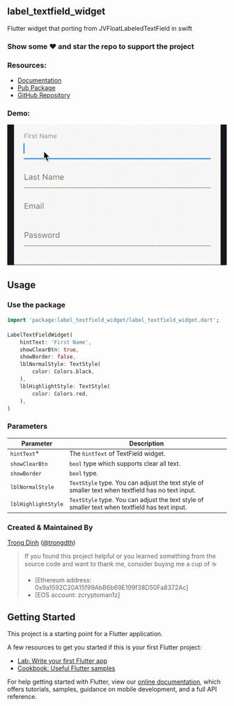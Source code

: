 ## label_textfield_widget

Flutter widget that porting from JVFloatLabeledTextField in swift

### Show some :heart: and star the repo to support the project

### Resources:
- [Documentation](https://pub.dev/documentation/label_textfield_widget/latest)
- [Pub Package](https://pub.dev/packages/label_textfield_widget)
- [GitHub Repository](https://github.com/trongdth/MroomLabelTextfieldWidget)

### Demo:

![](https://raw.githubusercontent.com/trongdth/MroomLabelTextfieldWidget/master/screenshots/demo.gif)



## Usage

### Use the package

```dart
import 'package:label_textfield_widget/label_textfield_widget.dart';

LabelTextFieldWidget(
    hintText: 'First Name',
    showClearBtn: true,
    showBorder: false,
    lblNormalStyle: TextStyle(
        color: Colors.black,
    ),
    lblHighlightStyle: TextStyle(
        color: Colors.red,
    ),
)
```

### Parameters

| Parameter | Description |
|---|---|
| `hintText`* | The `hintText` of TextField widget. |
| `showClearBtn` | `bool` type which supports clear all text. |
| `showBorder` | `bool` type. |
| `lblNormalStyle` | `TextStyle` type. You can adjust the text style of smaller text when textfield has no text input. |
| `lblHighlightStyle` | `TextStyle` type. You can adjust the text style of smaller text when textfield has text input. |


### Created & Maintained By

[Trong Dinh](https://github.com/trongdth) ([@trongdth](https://www.twitter.com/trongdth))

> If you found this project helpful or you learned something from the source code and want to thank me, consider buying me a cup of :coffee:
>
> * [Ethereum address: 0x9a1592C20A15f99AbB6b69E199f38D50Fa8372Ac]
> * [EOS account: zcryptoman1z]

## Getting Started

This project is a starting point for a Flutter application.

A few resources to get you started if this is your first Flutter project:

- [Lab: Write your first Flutter app](https://flutter.dev/docs/get-started/codelab)
- [Cookbook: Useful Flutter samples](https://flutter.dev/docs/cookbook)

For help getting started with Flutter, view our
[online documentation](https://flutter.dev/docs), which offers tutorials,
samples, guidance on mobile development, and a full API reference.
